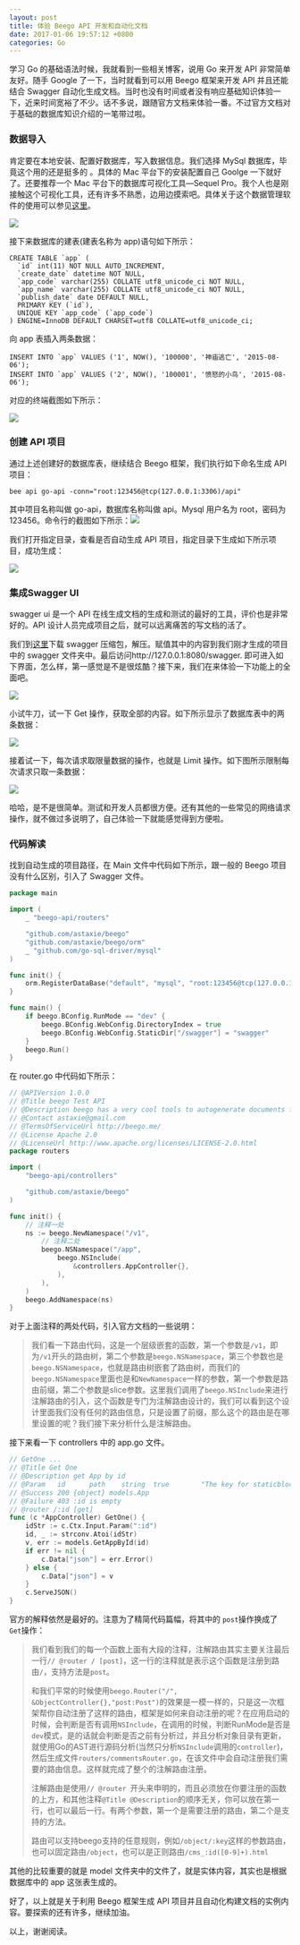 ```yaml
---
layout: post
title: 体验 Beego API 开发和自动化文档
date: 2017-01-06 19:57:12 +0800
categories: Go
---
```


学习 Go 的基础语法时候，我就看到一些相关博客，说用 Go 来开发 API 非常简单友好。随手 Google 了一下，当时就看到可以用 Beego 框架来开发 API 并且还能结合 Swagger 自动化生成文档。当时也没有时间或者没有响应基础知识体验一下，近来时间宽裕了不少。话不多说，跟随官方文档来体验一番。不过官方文档对于基础的数据库知识介绍的一笔带过啦。

### 数据导入

肯定要在本地安装、配置好数据库，写入数据信息。我们选择 MySql 数据库，毕竟这个用的还是挺多的 。具体的 Mac 平台下的安装配置自己 Goolge 一下就好了。还要推荐一个 Mac 平台下的数据库可视化工具—Sequel Pro。我个人也是刚接触这个可视化工具，还有许多不熟悉，边用边摸索吧。具体关于这个数据管理软件的使用可以参见[这里](https://segmentfault.com/a/1190000006255923)。

![](http://ww4.sinaimg.cn/large/b10d1ea5jw1fbg1io6q8nj21go0z4wne.jpg)

接下来数据库的建表(建表名称为 app)语句如下所示：

```mysql
CREATE TABLE `app` (
  `id` int(11) NOT NULL AUTO_INCREMENT,
  `create_date` datetime NOT NULL,
  `app_code` varchar(255) COLLATE utf8_unicode_ci NOT NULL,
  `app_name` varchar(255) COLLATE utf8_unicode_ci NOT NULL,
  `publish_date` date DEFAULT NULL,
  PRIMARY KEY (`id`),
  UNIQUE KEY `app_code` (`app_code`)
) ENGINE=InnoDB DEFAULT CHARSET=utf8 COLLATE=utf8_unicode_ci;
```

向 app 表插入两条数据：

```mysql
INSERT INTO `app` VALUES ('1', NOW(), '100000', '神庙逃亡', '2015-08-06');
INSERT INTO `app` VALUES ('2', NOW(), '100001', '愤怒的小鸟', '2015-08-06');
```

对应的终端截图如下所示：

![](https://ws2.sinaimg.cn/mw690/b10d1ea5jw1fbfs4d0u7mj211w0z4tkz.jpg)

### 创建 API 项目

通过上述创建好的数据库表，继续结合 Beego 框架，我们执行如下命名生成 API 项目：

```shell
bee api go-api -conn="root:123456@tcp(127.0.0.1:3306)/api"
```

其中项目名称叫做 go-api，数据库名称叫做 api。Mysql 用户名为 root，密码为 123456。命令行的截图如下所示：![](https://ws2.sinaimg.cn/large/b10d1ea5jw1fbfzqo10atj211w0z4h1v.jpg)

我们打开指定目录，查看是否自动生成 API 项目，指定目录下生成如下所示项目，成功生成：

![](http://ww4.sinaimg.cn/large/b10d1ea5jw1fbg0qzycprj21gu1a4k2h.jpg)

### 集成Swagger UI

swagger ui 是一个 API 在线生成文档的生成和测试的最好的工具，评价也是非常好的。API 设计人员完成项目之后，就可以远离痛苦的写文档的活了。

我们到[这里](https://github.com/beego/swagger/releases)下载 swagger 压缩包，解压。赋值其中的内容到我们刚才生成的项目中的 swagger 文件夹中。最后访问http://127.0.0.1:8080/swagger. 即可进入如下界面，怎么样，第一感觉是不是很炫酷？接下来，我们在来体验一下功能上的全面吧。

![](https://ws4.sinaimg.cn/large/b10d1ea5jw1fbfzwrpwjej21kw17hgwe.jpg)

小试牛刀，试一下 Get 操作，获取全部的内容。如下所示显示了数据库表中的两条数据：

![](https://ws2.sinaimg.cn/large/b10d1ea5jw1fbg0erwh4vj21kw17hdrt.jpg)

接着试一下，每次请求取限量数据的操作，也就是 Limit 操作。如下图所示限制每次请求只取一条数据：

![](http://ww1.sinaimg.cn/large/b10d1ea5jw1fbg0jrd2ruj21kw17htky.jpg)

哈哈，是不是很简单。测试和开发人员都很方便。还有其他的一些常见的网络请求操作，就不做过多说明了，自己体验一下就能感觉得到方便啦。

### 代码解读

找到自动生成的项目路径，在 Main 文件中代码如下所示，跟一般的 Beego 项目没有什么区别，引入了 Swagger 文件。

```go
package main

import (
	_ "beego-api/routers"

	"github.com/astaxie/beego"
	"github.com/astaxie/beego/orm"
	_ "github.com/go-sql-driver/mysql"
)

func init() {
	orm.RegisterDataBase("default", "mysql", "root:123456@tcp(127.0.0.1:3306)/api")
}

func main() {
	if beego.BConfig.RunMode == "dev" {
		beego.BConfig.WebConfig.DirectoryIndex = true
		beego.BConfig.WebConfig.StaticDir["/swagger"] = "swagger"
	}
	beego.Run()
}
```

在 router.go 中代码如下所示：

```go
// @APIVersion 1.0.0
// @Title beego Test API
// @Description beego has a very cool tools to autogenerate documents for your API
// @Contact astaxie@gmail.com
// @TermsOfServiceUrl http://beego.me/
// @License Apache 2.0
// @LicenseUrl http://www.apache.org/licenses/LICENSE-2.0.html
package routers

import (
	"beego-api/controllers"

	"github.com/astaxie/beego"
)

func init() {
  	// 注释一处
	ns := beego.NewNamespace("/v1",
		// 注释二处
		beego.NSNamespace("/app",
			beego.NSInclude(
				&controllers.AppController{},
			),
		),
	)
	beego.AddNamespace(ns)
}
```

对于上面注释的两处代码，引入官方文档的一些说明：

> 我们看一下路由代码，这是一个层级嵌套的函数，第一个参数是`/v1`，即为`/v1`开头的路由树，第二个参数是`beego.NSNamespace`，第三个参数也是`beego.NSNamespace`，也就是路由树嵌套了路由树，而我们的`beego.NSNamespace`里面也是和`NewNamespace`一样的参数，第一个参数是路由前缀，第二个参数是slice参数。这里我们调用了`beego.NSInclude`来进行注解路由的引入，这个函数是专门为注解路由设计的，我们可以看到这个设计里面我们没有任何的路由信息，只是设置了前缀，那么这个的路由是在哪里设置的呢？我们接下来分析什么是注解路由。

接下来看一下 controllers 中的 app.go 文件。

```go
// GetOne ...
// @Title Get One
// @Description get App by id
// @Param	id		path 	string	true		"The key for staticblock"
// @Success 200 {object} models.App
// @Failure 403 :id is empty
// @router /:id [get]
func (c *AppController) GetOne() {
	idStr := c.Ctx.Input.Param(":id")
	id, _ := strconv.Atoi(idStr)
	v, err := models.GetAppById(id)
	if err != nil {
		c.Data["json"] = err.Error()
	} else {
		c.Data["json"] = v
	}
	c.ServeJSON()
}
```

官方的解释依然是最好的。注意为了精简代码篇幅，将其中的 `post`操作换成了 `Get`操作：

> 我们看到我们的每一个函数上面有大段的注释，注解路由其实主要关注最后一行`// @router / [post]`，这一行的注释就是表示这个函数是注册到路由`/`，支持方法是`post`。
>
> 和我们平常的时候使用`beego.Router("/", &ObjectController{},"post:Post")`的效果是一模一样的，只是这一次框架帮你自动注册了这样的路由，框架是如何来自动注册的呢？在应用启动的时候，会判断是否有调用`NSInclude`，在调用的时候，判断RunMode是否是`dev`模式，是的话就会判断是否之前有分析过，并且分析对象目录有更新，就使用Go的AST进行源码分析(当然只分析`NSInclude`调用的`controller`)，然后生成文件`routers/commentsRouter.go`，在该文件中会自动注册我们需要的路由信息。这样就完成了整个的注解路由注册。
>
> 注解路由是使用`// @router `开头来申明的，而且必须放在你要注册的函数的上方，和其他注释`@Title @Description`的顺序无关，你可以放在第一行，也可以最后一行。有两个参数，第一个是需要注册的路由，第二个是支持的方法。
>
> 路由可以支持beego支持的任意规则，例如`/object/:key`这样的参数路由，也可以固定路由`/object`，也可以是正则路由`/cms_:id([0-9]+).html`

其他的比较重要的就是 model 文件夹中的文件了，就是实体内容，其实也是根据数据库中的 app 这张表生成的。



好了，以上就是关于利用 Beego 框架生成 API 项目并且自动化构建文档的实例内容。要探索的还有许多，继续加油。

以上，谢谢阅读。